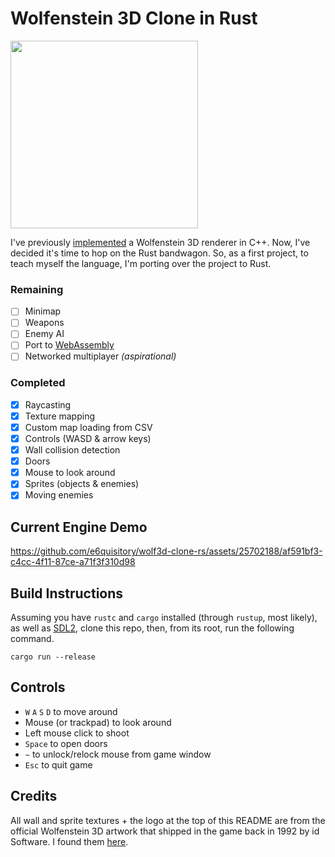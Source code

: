 # Wolfenstein 3D Clone in Rust

<img src="https://github.com/e6quisitory/wolf3d-clone-rs/assets/25702188/0cb948af-8d73-469a-8786-c6615d95caf6" width=300/>

I've previously [implemented](https://github.com/e6quisitory/wolf3d-clone) a Wolfenstein 3D renderer in C++. Now, I've decided it's time to hop on the Rust bandwagon. So, as a first project, to teach myself the language, I'm porting over the project to Rust.

### Remaining
- [ ] Minimap
- [ ] Weapons
- [ ] Enemy AI
- [ ] Port to [WebAssembly](https://rustwasm.github.io/docs/book)
- [ ] Networked multiplayer _(aspirational)_

### Completed
- [x] Raycasting
- [x] Texture mapping
- [x] Custom map loading from CSV
- [x] Controls (WASD & arrow keys)
- [x] Wall collision detection
- [x] Doors
- [x] Mouse to look around
- [x] Sprites (objects & enemies)
- [x] Moving enemies

## Current Engine Demo
https://github.com/e6quisitory/wolf3d-clone-rs/assets/25702188/af591bf3-c4cc-4f11-87ce-a71f3f310d98

## Build Instructions
Assuming you have `rustc` and `cargo` installed (through `rustup`, most likely), as well as [SDL2](https://github.com/libsdl-org/SDL/releases), clone this repo, then, from its root, run the following command.
```
cargo run --release
```
## Controls
- `W` `A` `S` `D` to move around
- Mouse (or trackpad) to look around
- Left mouse click to shoot
- `Space` to open doors
- `~` to unlock/relock mouse from game window
- `Esc` to quit game

## Credits
All wall and sprite textures + the logo at the top of this README are from the official Wolfenstein 3D artwork that shipped in the game back in 1992 by id Software. I found them [here](https://www.spriters-resource.com/pc_computer/wolfenstein3d/).
